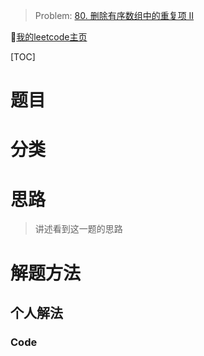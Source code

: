 > Problem: [80. 删除有序数组中的重复项 II](https://leetcode.cn/problems/remove-duplicates-from-sorted-array-ii/description/)

🐷[我的leetcode主页](https://leetcode.cn/u/qui22ical-gagariny8t/)

[TOC]

# 题目
# 分类
# 思路

> 讲述看到这一题的思路

# 解题方法

## 个人解法

### Code